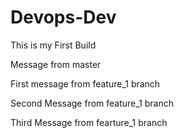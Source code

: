 # Devops-Dev

This is my First Build

Message from master

First message from feature_1 branch

Second Message from feature_1 branch

Third Message from fearture_1 branch